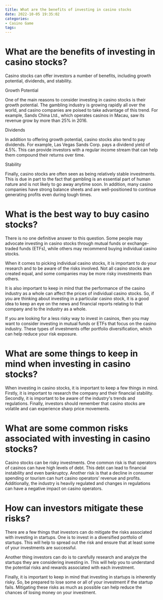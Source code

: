 ```yaml
---
title: What are the benefits of investing in casino stocks
date: 2022-10-05 19:35:02
categories:
- Casino Game
tags:
---
```



#  What are the benefits of investing in casino stocks?

Casino stocks can offer investors a number of benefits, including growth potential, dividends, and stability.

Growth Potential

One of the main reasons to consider investing in casino stocks is their growth potential. The gambling industry is growing rapidly all over the world, and casino companies are poised to take advantage of this trend. For example, Sands China Ltd., which operates casinos in Macau, saw its revenue grow by more than 25% in 2016.

Dividends

In addition to offering growth potential, casino stocks also tend to pay dividends. For example, Las Vegas Sands Corp. pays a dividend yield of 4.5%. This can provide investors with a regular income stream that can help them compound their returns over time.

Stability

Finally, casino stocks are often seen as being relatively stable investments. This is due in part to the fact that gambling is an essential part of human nature and is not likely to go away anytime soon. In addition, many casino companies have strong balance sheets and are well-positioned to continue generating profits even during tough times.

#  What is the best way to buy casino stocks?

There is no one definitive answer to this question. Some people may advocate investing in casino stocks through mutual funds or exchange-traded funds (ETFs), while others may recommend buying individual casino stocks.

When it comes to picking individual casino stocks, it is important to do your research and to be aware of the risks involved. Not all casino stocks are created equal, and some companies may be more risky investments than others.

It is also important to keep in mind that the performance of the casino industry as a whole can affect the prices of individual casino stocks. So, if you are thinking about investing in a particular casino stock, it is a good idea to keep an eye on the news and financial reports relating to that company and to the industry as a whole.

If you are looking for a less risky way to invest in casinos, then you may want to consider investing in mutual funds or ETFs that focus on the casino industry. These types of investments offer portfolio diversification, which can help reduce your risk exposure.

#  What are some things to keep in mind when investing in casino stocks?

When investing in casino stocks, it is important to keep a few things in mind. Firstly, it is important to research the company and their financial stability. Secondly, it is important to be aware of the industry's trends and regulations. Finally, investors should remember that casino stocks are volatile and can experience sharp price movements.

#  What are some common risks associated with investing in casino stocks?

Casino stocks can be risky investments. One common risk is that operators of casinos can have high levels of debt. This debt can lead to financial instability and even bankruptcy. Another risk is that a decline in consumer spending or tourism can hurt casino operators’ revenue and profits. Additionally, the industry is heavily regulated and changes in regulations can have a negative impact on casino operators.

#  How can investors mitigate these risks?

There are a few things that investors can do mitigate the risks associated with investing in startups. One is to invest in a diversified portfolio of startups. This will help to spread out the risk and ensure that at least some of your investments are successful.

Another thing investors can do is to carefully research and analyze the startups they are considering investing in. This will help you to understand the potential risks and rewards associated with each investment.

Finally, it is important to keep in mind that investing in startups is inherently risky. So, be prepared to lose some or all of your investment if the startup fails. Mitigating these risks as much as possible can help reduce the chances of losing money on your investment.